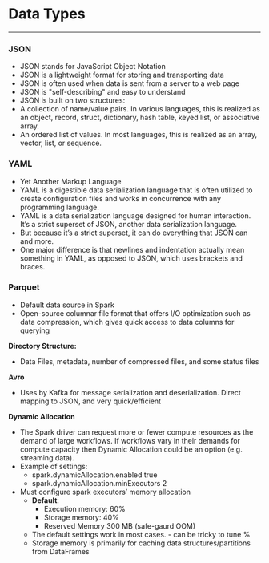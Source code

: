 # Data Types
____

### JSON
- JSON stands for JavaScript Object Notation
- JSON is a lightweight format for storing and transporting data
- JSON is often used when data is sent from a server to a web page
- JSON is "self-describing" and easy to understand
- JSON is built on two structures:
- A collection of name/value pairs. In various languages, this is realized as an object, record, struct, dictionary, hash table, keyed list, or associative array.
- An ordered list of values. In most languages, this is realized as an array, vector, list, or sequence.

### YAML
- Yet Another Markup Language
- YAML is a digestible data serialization language that is often utilized to create configuration files and works in concurrence with any programming language.
- YAML is a data serialization language designed for human interaction. It’s a strict superset of JSON, another data serialization language. 
- But because it’s a strict superset, it can do everything that JSON can and more.
- One major difference is that newlines and indentation actually mean something in YAML, as opposed to JSON, which uses brackets and braces.

### Parquet
- Default data source in Spark
- Open-source columnar file format that offers I/O optimization such as data compression, which gives quick access to data columns for querying

**Directory Structure:**
- Data Files, metadata, number of compressed files, and some status files

**Avro**
- Uses by Kafka for message serialization and deserialization. Direct mapping to JSON, and very quick/efficient 

**Dynamic Allocation**
  - The Spark driver can request more or fewer compute resources as the demand of large workflows. If workflows vary in their demands for compute capacity then Dynamic Allocation could be an option (e.g. streaming data). 
  - Example of settings: 
    - spark.dynamicAllocation.enabled true
    - spark.dynamicAllocation.minExecutors 2
- Must configure spark executors’ memory allocation
  - **Default**:
    - Execution memory: 60%
    - Storage memory: 40%
    - Reserved Memory 300 MB (safe-gaurd OOM)
  - The default settings work in most cases. - can be tricky to tune %
  - Storage memory is primarily for caching data structures/partitions from DataFrames

